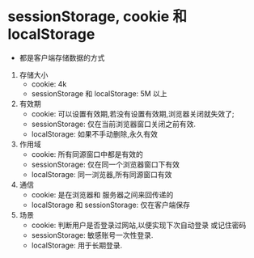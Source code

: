 # sessionStorage, cookie 和 localStorage

-   都是客户端存储数据的方式

1. 存储大小
    - cookie: 4k
    - sessionStorage 和 localStorage: 5M 以上
2. 有效期
    - cookie: 可以设置有效期,若没有设置有效期,浏览器关闭就失效了;
    - sessionStorage: 仅在当前浏览器窗口关闭之前有效.
    - localStorage: 如果不手动删除,永久有效
3. 作用域
    - cookie: 所有同源窗口中都是有效的
    - sessionStorage: 仅在同一个浏览器窗口下有效
    - localStorage: 同一浏览器,所有同源窗口有效
4. 通信
    - cookie: 是在浏览器和 服务器之间来回传递的
    - localStorage 和 sessionStorage: 仅在客户端保存
5. 场景
    - cookie: 判断用户是否登录过网站,以便实现下次自动登录 或记住密码
    - sessionStorage: 敏感账号一次性登录.
    - localStorage: 用于长期登录.
